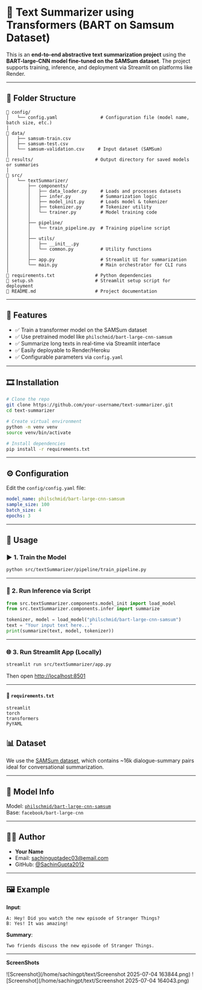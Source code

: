 # 📝 Text Summarizer using Transformers (BART on Samsum Dataset)

This is an **end-to-end abstractive text summarization project** using the **BART-large-CNN model fine-tuned on the SAMSum dataset**. The project supports training, inference, and deployment via Streamlit on platforms like Render.

---

## 📁 Folder Structure

```
🔹 config/
│   └── config.yaml                # Configuration file (model name, batch size, etc.)
│
🔹 data/
│   ├── samsum-train.csv
│   ├── samsum-test.csv
│   └── samsum-validation.csv     # Input dataset (SAMSum)
│
🔹 results/                       # Output directory for saved models or summaries
│
🔹 src/
│   └── textSummarizer/
│       ├── components/
│       │   ├── data_loader.py     # Loads and processes datasets
│       │   ├── infer.py           # Summarization logic
│       │   ├── model_init.py      # Loads model & tokenizer
│       │   ├── tokenizer.py       # Tokenizer utility
│       │   └── trainer.py         # Model training code
│       │
│       ├── pipeline/
│       │   └── train_pipeline.py  # Training pipeline script
│       │
│       ├── utils/
│       │   ├── __init__.py
│       │   └── common.py          # Utility functions
│       │
│       ├── app.py                 # Streamlit UI for summarization
│       └── main.py                # Main orchestrator for CLI runs
│
🔹 requirements.txt               # Python dependencies
🔹 setup.sh                       # Streamlit setup script for deployment
🔹 README.md                      # Project documentation
```

---

## 💠 Features

- ✅ Train a transformer model on the SAMSum dataset
- ✅ Use pretrained model like `philschmid/bart-large-cnn-samsum`
- ✅ Summarize long texts in real-time via Streamlit interface
- ✅ Easily deployable to Render/Heroku
- ✅ Configurable parameters via `config.yaml`

---

## 🎞️ Installation

```bash
# Clone the repo
git clone https://github.com/your-username/text-summarizer.git
cd text-summarizer

# Create virtual environment
python -m venv venv
source venv/bin/activate

# Install dependencies
pip install -r requirements.txt
```

---

## ⚙️ Configuration

Edit the `config/config.yaml` file:

```yaml
model_name: philschmid/bart-large-cnn-samsum
sample_size: 100
batch_size: 4
epochs: 3
```

---

## 🚀 Usage

### ▶️ 1. Train the Model

```bash
python src/textSummarizer/pipeline/train_pipeline.py
```

---

### 🧪 2. Run Inference via Script

```python
from src.textSummarizer.components.model_init import load_model
from src.textSummarizer.components.infer import summarize

tokenizer, model = load_model("philschmid/bart-large-cnn-samsum")
text = "Your input text here..."
print(summarize(text, model, tokenizer))
```

---

### 🌐 3. Run Streamlit App (Locally)

```bash
streamlit run src/textSummarizer/app.py
```

Then open [http://localhost:8501](http://localhost:8501)

---

#### 🔧 `requirements.txt`

```
streamlit
torch
transformers
PyYAML
```

## 📊 Dataset

We use the [SAMSum dataset](https://huggingface.co/datasets/samsum), which contains \~16k dialogue-summary pairs ideal for conversational summarization.

---

## 🧠 Model Info

Model: [`philschmid/bart-large-cnn-samsum`](https://huggingface.co/philschmid/bart-large-cnn-samsum)\
Base: `facebook/bart-large-cnn`

---

## 🙇‍♂️ Author

- **Your Name**
- Email: [sachinguptadec03@email.com](mailto\:your@email.com)
- GitHub: [@SachinGupta2012](https://github.com/your-handle)

---

## 🖼️ Example

**Input**:

```
A: Hey! Did you watch the new episode of Stranger Things?
B: Yes! It was amazing!
```

**Summary**:

```
Two friends discuss the new episode of Stranger Things.
```

---

**ScreenShots**

![Screenshot](/home/sachingpt/text/Screenshot 2025-07-04 163844.png)
![Screenshot](/home/sachingpt/text/Screenshot 2025-07-04 164043.png)



